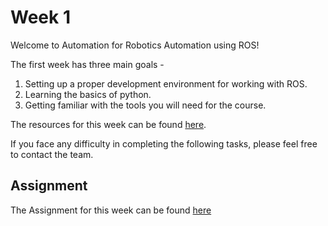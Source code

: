 # Week 1

Welcome to Automation for Robotics Automation using ROS!

The first week has three main goals -
1) Setting up a proper development environment for working with ROS. 
2) Learning the basics of python. 
3) Getting familiar with the tools you will need for the course. 

The resources for this week can be found [here](https://github.com/ERC-BPGC/QSTP_Robot-Automation-using-ROS_2021/blob/main/WEEK%201/RESOURCES.md).

If you face any difficulty in completing the following tasks, please feel free to contact the team.

## Assignment
The Assignment for this week can be found [here](https://github.com/ERC-BPGC/QSTP_Robot-Automation-using-ROS_2021/blob/main/WEEK%201/ASSIGNMENT.md)
